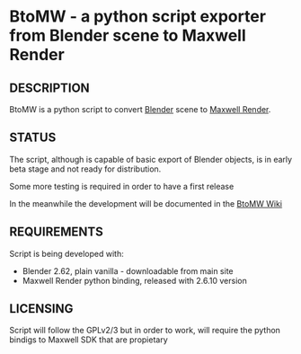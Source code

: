 BtoMW - a python script exporter from Blender scene to Maxwell Render
=====================================================================

## DESCRIPTION

BtoMW is a python script to convert [Blender](http://www.blender.org) scene to [Maxwell Render](http://www.maxwellrender.com).

## STATUS

The script, although is capable of basic export of Blender objects, is in early beta stage and not ready for distribution.

Some more testing is required in order to have a first release

In the meanwhile the development will be documented in the [BtoMW Wiki](https://github.com/al3p/BtoMW/wiki)

## REQUIREMENTS

Script is being developed with:

* Blender 2.62, plain vanilla - downloadable from main site
* Maxwell Render python binding, released with 2.6.10 version

## LICENSING

Script will follow the GPLv2/3 but in order to work, will require the python bindigs to Maxwell SDK that are propietary

